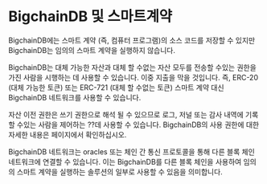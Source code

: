 <!--
Copyright BigchainDB GmbH and BigchainDB contributors
SPDX-License-Identifier: (Apache-2.0 AND CC-BY-4.0)
Code is Apache-2.0 and docs are CC-BY-4.0
-->

BigchainDB 및 스마트계약
==============================

BigchainDB에는 스마트 계약 (즉, 컴퓨터 프로그램)의 소스 코드를 저장할 수 있지만 BigchainDB는 임의의 스마트 계약을 실행하지 않습니다.

BigchainDB는 대체 가능한 자산과 대체 할 수없는 자산 모두를 전송할 수있는 권한을 가진 사람을 시행하는 데 사용할 수 있습니다. 이중 지출을 막을 것입니다. 즉, ERC-20 (대체 가능한 토큰) 또는 ERC-721 (대체 할 수없는 토큰) 스마트 계약 대신 BigchainDB 네트워크를 사용할 수 있습니다.

자산 이전 권한은 쓰기 권한으로 해석 될 수 있으므로 로그, 저널 또는 감사 내역에 기록 할 수있는 사람을 제어하는 ??데 사용할 수 있습니다. BigchainDB의 사용 권한에 대한 자세한 내용은 페이지에서 확인하십시오.

BigchainDB 네트워크는 oracles 또는 체인 간 통신 프로토콜을 통해 다른 블록 체인 네트워크에 연결할 수 있습니다. 이는 BigchainDB를 다른 블록 체인을 사용하여 임의의 스마트 계약을 실행하는 솔루션의 일부로 사용할 수 있음을 의미합니다.
